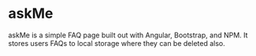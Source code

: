 # askMe
askMe is a simple FAQ page built out with Angular, Bootstrap, and NPM. It stores users FAQs to local storage where they can be deleted also.

